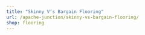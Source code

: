 ```yaml
---
title: "Skinny V’s Bargain Flooring"
url: /apache-junction/skinny-vs-bargain-flooring/
shop: flooring
---
```

